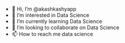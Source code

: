 - 👋 Hi, I’m @akashkashyapp
- 👀 I’m interested in Data Science
- 🌱 I’m currently learning Data Science
- 💞️ I’m looking to collaborate on Data Science
- 📫 How to reach me data science

<!---
akashkashyapp/akashkashyapp is a ✨ special ✨ repository because its `README.md` (this file) appears on your GitHub profile.
You can click the Preview link to take a look at your changes.
--->
